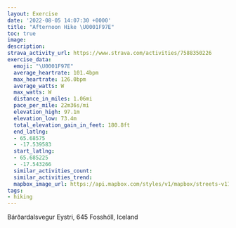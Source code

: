 ```yaml
---
layout: Exercise
date: '2022-08-05 14:07:30 +0000'
title: "Afternoon Hike \U0001F97E"
toc: true
image:
description:
strava_activity_url: https://www.strava.com/activities/7588350226
exercise_data:
  emoji: "\U0001F97E"
  average_heartrate: 101.4bpm
  max_heartrate: 126.0bpm
  average_watts: W
  max_watts: W
  distance_in_miles: 1.06mi
  pace_per_mile: 22m36s/mi
  elevation_high: 97.1m
  elevation_low: 73.4m
  total_elevation_gain_in_feet: 180.8ft
  end_latlng:
  - 65.68575
  - -17.539583
  start_latlng:
  - 65.685225
  - -17.543266
  similar_activities_count:
  similar_activities_trend:
  mapbox_image_url: https://api.mapbox.com/styles/v1/mapbox/streets-v11/static/path-5+787af2-1.0(sc%7CoKllajBN%5D%3Fe%40DUFW%3Fk%40Wc%40WBEA%3FM%40CSSGc%40S_%40EQBESv%40OJKCUNOEIFKSGc%40BUTe%40P_A%5EeALk%40d%40iA%5Cc%40%5C%40%5CCXNFPH%7C%40LlABD%3FZKrAAl%40EB%3FRFO%40t%40%3FABFH%40%40LHHHbAABKMCLJANKNNLGJ%3FJj%40%40~%40BHDd%40Hd%40%5CdA%40dAJdAHf%40N~A%3FNCVINE%5E%40~%40H%60AALGHACTDb%40dBV%60%40Pv%40J%5ECODBCj%40%40I%40fAKMB%40Jp%40HBAZ%40In%40vA%40E%3Fh%40UaAEAU%7B%40GEGOJl%40QkCBe%40GSIOQ%7D%40U%5Be%40sBI%7B%40EqA%40GT%7D%40A_%40g%40yDEeAGa%40Y_AO%7D%40%3FiA%5D_Bi%40oAUeAAWHo%40%3FQGOAa%40QqBCOIIKCEEA%40KGQ%40SG_%40%40KGG%3FEIAa%40GSGJECCE),pin-s-s+e5b22e(-17.54327,65.68522),pin-s-f+89ae00(-17.539590000000008,65.68574999999997)/auto/800x800?access_token=pk.eyJ1Ijoiam9zaGJlY2ttYW4iLCJhIjoiY205eWR2aDd1MWZ6djJrbXc4a3M0bWZleiJ9.XiG9OWkNcZk2QzjJbxLB4A
tags:
- hiking
---
```




Bárðardalsvegur Eystri, 645 Fosshóll, Iceland
